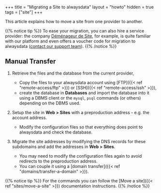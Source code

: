 +++
title = "Migrating a Site to alwaysdata"
layout = "howto"
hidden = true
tags = ["site"]
+++

This article explains how to move a site from one provider to another.

{{% notice tip %}}
To ease your migration, you can also hire a service provider: the company [Déménageur de Site](https://www.demenageur-site.com), for example, is quite familiar with our platform and even offers a voucher code for migration to alwaysdata ([contact our support team](https://admin.alwaysdata.com/support/add)).
{{% /notice %}}

## Manual Transfer

1.  Retrieve the files and the database from the current provider,
    - Copy the files to your alwaysdata account using [FTP]({{< ref "remote-access/ftp" >}}) or [SSH]({{< ref "remote-access/ssh" >}}),
    - create the database in **Databases** and import the database into it using a DBMS client or the `mysql`, `psql` commands (or others) depending on the DBMS used.

2.  Setup the site in **Web > Sites** with a preproduction address - e.g. the account address.
    - Modify the configuration files so that everything does point to alwaysdata and check the database.

3.  Migrate the site addresses by modifying the DNS records for these subdomains and add the addresses in **Web > Sites**.
    - You may need to modify the configuration files again to avoid redirects to the preproduction address.
    - You can couple it using a [domain transfer]({{< ref "domains/transfer-a-domain" >}}).

{{% notice tip %}}
For the commands you can follow the [Move a site]({{< ref "sites/move-a-site" >}}) documentation instructions.
{{% /notice %}}
